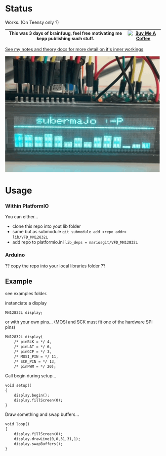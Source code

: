 # Status

Works. (On Teensy only ?)

| This was 3 days of brainfuug, feel free motivating me kepp publishing such stuff. | <a href="https://www.buymeacoffee.com/mariosgeu" target="_blank"><img src="https://cdn.buymeacoffee.com/buttons/default-orange.png" alt="Buy Me A Coffee" height="41" width="174"></a> |
|---|---|

[See my notes and theory docs for more detail on it's inner workings](NOTES.md)

![step4](images/IMG_0861.gif)

# Usage

### Within PlatformIO

You can either...
* clone this repo into yout lib folder
* same but as submodule ```git submodule add <repo addr> lib/VFD_MN12832L```
* add repo to platformio.ini ```lib_deps = mariosgit/VFD_MN12832L```




### Arduino

?? copy the repo into your local libraries folder ??

## Example

see examples folder.

instanciate a display
```
MN12832L display;
```
or with your own pins... (MOSI and SCK must fit one of the hardware SPI pins)
```
MN12832L display(
    /* pinBLK = */ 4,
    /* pinLAT = */ 6,
    /* pinGCP = */ 3,
    /* MOSI_PIN = */ 11,
    /* SCK_PIN = */ 13,
    /* pinPWM = */ 20);
```

Call begin during setup...
```
void setup()
{
    display.begin();
    display.fillScreen(0);
}
```

Draw something and swap buffers...
```
void loop()
{
    display.fillScreen(0);
    display.drawLine(0,0,31,31,1);
    display.swapBuffers();
}
```